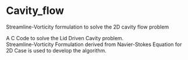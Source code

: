 # Cavity_flow
Streamline-Vorticity formulation to solve the 2D cavity flow problem

A C Code to solve the Lid Driven Cavity problem.                                                                      
Streamline-Vorticity Formulation derived from Navier-Stokes Equation for 2D Case is used to develop the algorithm.
